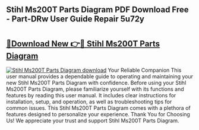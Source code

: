 ## Stihl Ms200T Parts Diagram PDF Download Free - Part-DRw User Guide Repair 5u72y

# <h2><a href="http://dfrlyd.blite.top/?on=Stihl+Ms200T+Parts+Diagram">🔗Download New 👉🔴 Stihl Ms200T Parts Diagram</a></h2>

[![Stihl Ms200T Parts Diagram download](https://i.imgur.com/lujVjoI.png)](http://dfrlyd.blite.top/?on=Stihl+Ms200T+Parts+Diagram)
Your Reliable Companion This user manual provides a dependable guide to operating and maintaining your new Stihl Ms200T Parts Diagram with confidence. Before using your Stihl Ms200T Parts Diagram, please familiarize yourself with its functions and features by reading this user manual. It includes clear instructions for installation, setup, and operation, as well as troubleshooting tips for common issues. This Stihl Ms200T Parts Diagram comes with a plethora of features designed to personalize your experience. Thank You for Choosing Us! We appreciate your trust and support Stihl Ms200T Parts Diagram.
